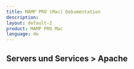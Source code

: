```yaml
---
title: MAMP PRO (Mac) Dokumentation
description: 
layout: default-2
product: MAMP PRO Mac
language: de
---
```


## Servers und Services > Apache
